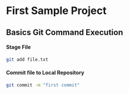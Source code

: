# First Sample Project

## Basics Git Command Execution

#### Stage File
```bash
git add file.txt
```

#### Commit file to Local Repository
```bash
git commit -m "first commit"
```
